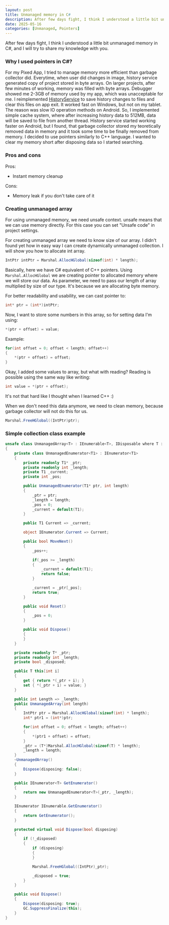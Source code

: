```yaml
---
layout: post
title: Unmanaged memory in C#
description: After few days fight, I think I understood a little bit unmanaged memory in C#
date: 2025-05-16
categories: [Unmanaged, Pointers]
---
```


After few days fight, I think I understood a little bit unmanaged memory in C#, and I will try to share my knowledge with you.

### Why I used pointers in C#?

For my Pixed App, I tried to manage memory more efficient than garbage collector did. Everytime, when user did changes in image, history service generated copy of project stored in byte arrays. On larger projects, after few minutes of working, memory was filled with byte arrays. Debugger showed me 2-3GB of memory used by my app, which was unacceptable for me. I reimplemented [HistoryService](https://github.com/Mateusz-Nejman/Pixed/blob/master/Pixed.Application/Services/HistoryService.cs) to save history changes to files and clear this files on app exit. It worked fast on Windows, but not on my tablet. The reason was slow IO operation methods on Android. So, I implemented simple cache system, where after increasing history data to 512MB, data will be saved to file from another thread. History service started working faster on Android, but I found, that garbage collector stored my teoretically removed data in memory and it took some time to be finally removed from memory. I decided to use pointers similarly to C++ language. I wanted to clear my memory short after disposing data so I started searching.

### Pros and cons

Pros:

*   Instant memory cleanup
    

Cons:

*   Memory leak if you don't take care of it
    

### Creating unmanaged array

For using unmanaged memory, we need unsafe context. unsafe means that we can use memory directly. For this case you can set "Unsafe code" in project settings.

For creating unmanaged array we need to know size of our array. I didn't found yet how in easy way I can create dynamically unmanaged collection. I will show you how to allocate int array.

```csharp
IntPtr intPtr = Marshal.AllocHGlobal(sizeof(int) * length);

```

Basically, here we have C# equivalent of C++ pointers. Using `Marshal.AllocHGlobal` we are creating pointer to allocated memory where we will store our data. As parameter, we need to pass our length of array multiplied by size of our type. It's because we are allocating byte memory.

For better readability and usability, we can cast pointer to:

```csharp
int* ptr = (int*)intPtr;

```

Now, I want to store some numbers in this array, so for setting data I'm using:

```csharp
*(ptr + offset) = value;

```

Example:

```csharp
for(int offset = 0; offset < length; offset++)
{
    *(ptr + offset) = offset;
}

```

Okay, I added some values to array, but what with reading? Reading is possible using the same way like writing:

```csharp
int value = *(ptr + offset);

```

It's not that hard like I thought when I learned C++ :)

When we don't need this data anymore, we need to clean memory, because garbage collector will not do this for us.

```csharp
Marshal.FreeHGlobal((IntPtr)ptr);

```

### Simple collection class example

```csharp
unsafe class UnmanagedArray<T> : IEnumerable<T>, IDisposable where T : unmanaged
{
    private class UnmanagedEnumerator<T1> : IEnumerator<T1>
    {
        private readonly T1* _ptr;
        private readonly int _length;
        private T1 _current;
        private int _pos;

        public UnmanagedEnumerator(T1* ptr, int length)
        {
            _ptr = ptr;
            _length = length;
            _pos = 0;
            _current = default(T1);
        }

        public T1 Current => _current;

        object IEnumerator.Current => Current;

        public bool MoveNext()
        {
            _pos++;

            if(_pos >= _length)
            {
                _current = default(T1);
                return false;
            }

            _current = _ptr[_pos];
            return true;
        }

        public void Reset()
        {
            _pos = 0;
        }

        public void Dispose()
        {
        }
    }

    private readonly T* _ptr;
    private readonly int _length;
    private bool _disposed;

    public T this[int i]
    {
        get { return *(_ptr + i); }
        set { *(_ptr + i) = value; }
    }

    public int Length => _length;
    public UnmanagedArray(int length)
    {
        IntPtr ptr = Marshal.AllocHGlobal(sizeof(int) * length);
        int* ptr1 = (int*)ptr;

        for(int offset = 0; offset < length; offset++)
        {
            *(ptr1 + offset) = offset;
        }
        _ptr = (T*)Marshal.AllocHGlobal(sizeof(T) * length);
        _length = length;
    }
    ~UnmanagedArray()
    {
        Dispose(disposing: false);
    }

    public IEnumerator<T> GetEnumerator()
    {
        return new UnmanagedEnumerator<T>(_ptr, _length);
    }

    IEnumerator IEnumerable.GetEnumerator()
    {
        return GetEnumerator();
    }

    protected virtual void Dispose(bool disposing)
    {
        if (!_disposed)
        {
            if (disposing)
            {
            }

            Marshal.FreeHGlobal((IntPtr)_ptr);

            _disposed = true;
        }
    }

    public void Dispose()
    {
        Dispose(disposing: true);
        GC.SuppressFinalize(this);
    }
}

```
